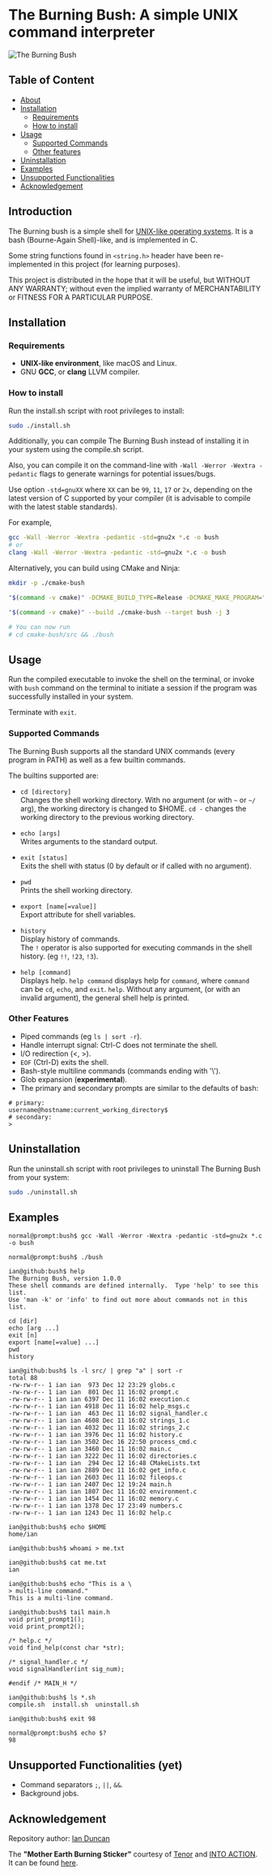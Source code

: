 # The Burning Bush: A simple UNIX command interpreter

![The Burning Bush](./media/mother-earth-burning.gif "Mother Earth Burning Sticker")

## Table of Content

* [About](#introduction)
* [Installation](#installation)
  * [Requirements](#requirements)
  * [How to install](#how-to-install)
* [Usage](#usage)
  * [Supported Commands](#supported-commands)
  * [Other features](#other-features)
* [Uninstallation](#uninstallation)
* [Examples](#examples)
* [Unsupported Functionalities](#unsupported-functionalities-yet)
* [Acknowledgement](#acknowledgement)

## Introduction

The Burning bush is a simple shell for
[UNIX-like operating systems](https://en.wikipedia.org/wiki/List_of_Unix_systems#Unix-like_operating_systems).
It is a bash (Bourne-Again Shell)-like, and is implemented in C.

Some string functions found in `<string.h>` header have been re-implemented in this project
(for learning purposes).

This project is distributed in the hope that it will be useful,
but WITHOUT ANY WARRANTY; without even the implied warranty of
MERCHANTABILITY or FITNESS FOR A PARTICULAR PURPOSE.

## Installation

### Requirements

* **UNIX-like environment**, like macOS and Linux.
* GNU **GCC**, or **clang** LLVM compiler.

### How to install

Run the install.sh script with root privileges to install:

```zsh
sudo ./install.sh
```

Additionally, you can compile The Burning Bush instead of installing it in your system
using the compile.sh script.

Also, you can compile it on the command-line with
`-Wall -Werror -Wextra -pedantic` flags to generate warnings for potential issues/bugs.

Use option `-std=gnuXX` where `XX` can be `99`, `11`, `17` or `2x`, depending on the
latest version of C supported by your compiler
(it is advisable to compile with the latest stable standards).

For example,

```zsh
gcc -Wall -Werror -Wextra -pedantic -std=gnu2x *.c -o bush
# or
clang -Wall -Werror -Wextra -pedantic -std=gnu2x *.c -o bush
```

Alternatively, you can build using CMake and Ninja:

```zsh
mkdir -p ./cmake-bush

"$(command -v cmake)" -DCMAKE_BUILD_TYPE=Release -DCMAKE_MAKE_PROGRAM="$(command -v ninja)" -G Ninja -S . -B ./cmake-bush

"$(command -v cmake)" --build ./cmake-bush --target bush -j 3

# You can now run
# cd cmake-bush/src && ./bush

```

## Usage

Run the compiled executable to invoke the shell on the terminal,
or invoke with `bush` command on the terminal to initiate a session
if the program was successfully installed in your system.

Terminate with `exit`.

### Supported Commands

The Burning Bush supports all the standard UNIX commands (every program in PATH)
as well as a few builtin commands.

The builtins supported are:

* `cd [directory]`\
Changes the shell working directory. With no argument
(or with `~` or `~/` arg), the working directory
is changed to $HOME.
`cd -` changes the working directory to the previous working directory.

* `echo [args]`\
Writes arguments to the standard output.

* `exit [status]`\
Exits the shell with status (0 by default or if called with no argument).

* `pwd`\
Prints the shell working directory.

* `export [name[=value]]`\
Export attribute for shell variables.

* `history`\
Display history of commands.\
The `!` operator is also supported for executing
commands in the shell history. (eg `!!`, `!23`, `!3`).

* `help [command]`\
Displays help. `help command` displays help for `command`, where `command`
can be `cd`, `echo`, and `exit`. `help`.
Without any argument, (or with an invalid argument),
the general shell help is printed.

### Other Features

* Piped commands (eg `ls | sort -r`).
* Handle interrupt signal: Ctrl-C does not terminate the shell.
* I/O redirection (<, >).
* `EOF` (Ctrl-D) exits the shell.
* Bash-style multiline commands (commands ending with '\\').
* Glob expansion (**experimental**).
* The primary and secondary prompts are similar to the defaults of bash:

```console
# primary:
username@hostname:current_working_directory$
# secondary:
>
```

## Uninstallation

Run the uninstall.sh script with root privileges to uninstall
The Burning Bush from your system:

```zsh
sudo ./uninstall.sh
```

## Examples

```console
normal@prompt:bush$ gcc -Wall -Werror -Wextra -pedantic -std=gnu2x *.c -o bush

normal@prompt:bush$ ./bush

ian@github:bush$ help
The Burning Bush, version 1.0.0
These shell commands are defined internally.  Type 'help' to see this list.
Use 'man -k' or 'info' to find out more about commands not in this list.

cd [dir]
echo [arg ...]
exit [n]
export [name[=value] ...]
pwd
history

ian@github:bush$ ls -l src/ | grep "a" | sort -r
total 88
-rw-rw-r-- 1 ian ian  973 Dec 12 23:29 globs.c
-rw-rw-r-- 1 ian ian  801 Dec 11 16:02 prompt.c
-rw-rw-r-- 1 ian ian 6397 Dec 11 16:02 execution.c
-rw-rw-r-- 1 ian ian 4918 Dec 11 16:02 help_msgs.c
-rw-rw-r-- 1 ian ian  463 Dec 11 16:02 signal_handler.c
-rw-rw-r-- 1 ian ian 4608 Dec 11 16:02 strings_1.c
-rw-rw-r-- 1 ian ian 4032 Dec 11 16:02 strings_2.c
-rw-rw-r-- 1 ian ian 3976 Dec 11 16:02 history.c
-rw-rw-r-- 1 ian ian 3502 Dec 16 22:50 process_cmd.c
-rw-rw-r-- 1 ian ian 3460 Dec 11 16:02 main.c
-rw-rw-r-- 1 ian ian 3222 Dec 11 16:02 directories.c
-rw-rw-r-- 1 ian ian  294 Dec 12 16:48 CMakeLists.txt
-rw-rw-r-- 1 ian ian 2889 Dec 11 16:02 get_info.c
-rw-rw-r-- 1 ian ian 2603 Dec 11 16:02 fileops.c
-rw-rw-r-- 1 ian ian 2407 Dec 12 19:24 main.h
-rw-rw-r-- 1 ian ian 1807 Dec 11 16:02 environment.c
-rw-rw-r-- 1 ian ian 1454 Dec 11 16:02 memory.c
-rw-rw-r-- 1 ian ian 1378 Dec 17 23:49 numbers.c
-rw-rw-r-- 1 ian ian 1243 Dec 11 16:02 help.c

ian@github:bush$ echo $HOME
home/ian

ian@github:bush$ whoami > me.txt

ian@github:bush$ cat me.txt
ian

ian@github:bush$ echo "This is a \
> multi-line command."
This is a multi-line command.

ian@github:bush$ tail main.h
void print_prompt1();
void print_prompt2();

/* help.c */
void find_help(const char *str);

/* signal_handler.c */
void signalHandler(int sig_num);

#endif /* MAIN_H */

ian@github:bush$ ls *.sh
compile.sh  install.sh	uninstall.sh

ian@github:bush$ exit 98

normal@prompt:bush$ echo $?
98
```

## Unsupported Functionalities (yet)

* Command separators `;`, `||`, `&&`.
* Background jobs.

## Acknowledgement

Repository author: [Ian Duncan](https://github.com/dr8co "Ian")

The **"Mother Earth Burning Sticker"** courtesy of [Tenor](https://tenor.com/ "Tenor")
and [INTO ACTION](https://tenor.com/official/intoaction "intoaction").
It can be found
[here](https://tenor.com/view/mother-earth-burning-fire-on-fire-wildfire-gif-18417870).
